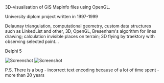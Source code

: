 3D-visualisation of GIS MapInfo files using OpenGL.

University diplom project written in 1997-1999

Delaunay triangulation, computational geometry, custom data structures such as LinkedList and other, 3D, OpenGL, Bresenham's algorithm for lines drawing; calculation invisible places on terrain; 3D flying by traektory with observing selected point...

Delphi 5

![Screenshot](https://i.imgur.com/5Kn0sNF.jpg)
![Screenshot](https://i.imgur.com/Ddk4o4f_d.webp?maxwidth=760&fidelity=grand)


P.S. There is a bug - incorrect text encoding because of a lot of time spent - more than 20 years


